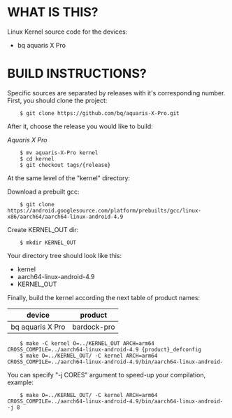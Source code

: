 WHAT IS THIS?
=============

Linux Kernel source code for the devices:
* bq aquaris X Pro


BUILD INSTRUCTIONS?
===================

Specific sources are separated by releases with it's corresponding number. First, you should
clone the project:

        $ git clone https://github.com/bq/aquaris-X-Pro.git

After it, choose the release you would like to build:

*Aquaris X Pro*

        $ mv aquaris-X-Pro kernel
        $ cd kernel
        $ git checkout tags/{release}

At the same level of the "kernel" directory:

Download a prebuilt gcc:

        $ git clone https://android.googlesource.com/platform/prebuilts/gcc/linux-x86/aarch64/aarch64-linux-android-4.9

Create KERNEL_OUT dir:

        $ mkdir KERNEL_OUT

Your directory tree should look like this:
* kernel
* aarch64-linux-android-4.9
* KERNEL_OUT

Finally, build the kernel according the next table of product names:

| device                    | product                 |
| --------------------------|-------------------------|
| bq aquaris X Pro          | bardock-pro             |


        $ make -C kernel O=../KERNEL_OUT ARCH=arm64 CROSS_COMPILE=../aarch64-linux-android-4.9 {product}_defconfig
        $ make O=../KERNEL_OUT/ -C kernel ARCH=arm64 CROSS_COMPILE=../aarch64-linux-android-4.9/bin/aarch64-linux-android-

You can specify "-j CORES" argument to speed-up your compilation, example:

        $ make O=../KERNEL_OUT/ -C kernel ARCH=arm64 CROSS_COMPILE=../aarch64-linux-android-4.9/bin/aarch64-linux-android- -j 8
